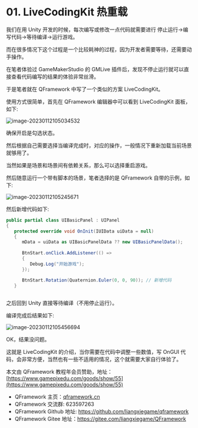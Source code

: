﻿# 01. LiveCodingKit 热重载

我们在用 Unity 开发的时候，每次编写或修改一点代码就需要进行 停止运行->编写代码->等待编译->运行游戏。

而在很多情况下这个过程是一个比较耗神的过程，因为开发者需要等待，还需要动手操作。

在笔者体验过 GameMakerStudio 的 GMLive 插件后，发现不停止运行就可以直接查看代码编写的结果的体验非常丝滑。

于是笔者就在 QFramework 中写了一个类似的方案 LiveCodingKit。

使用方式很简单，首先在 QFramework 编辑器中可以看到 LiveCodingKit 面板，如下:

![image-20230112105034532](https://file.liangxiegame.com/4e7b25f6-cb59-4283-8e74-9d2c951c39e5.png)

确保开启是勾选状态。

然后根据自己需要选择当编译完成时，对应的操作，一般情况下重新加载当前场景就够用了。

当然如果是场景和场景间有依赖关系，那么可以选择重启游戏。

然后随意运行一个带有脚本的场景，笔者选择的是 QFramework 自带的示例，如下:

![image-20230112105245671](https://file.liangxiegame.com/907db129-95aa-4674-a63a-3c47f82d4dc9.png)

然后新增代码如下:

```csharp
public partial class UIBasicPanel : UIPanel
{
   protected override void OnInit(IUIData uiData = null)
   {
      mData = uiData as UIBasicPanelData ?? new UIBasicPanelData();
      
      BtnStart.onClick.AddListener(() =>
      {
         Debug.Log("开始游戏");
      });

      BtnStart.Rotation(Quaternion.Euler(0, 0, 90)); // 新增代码
   }
   
```

之后回到 Unity 直接等待编译（不用停止运行）。



编译完成后结果如下:

![image-20230112105456694](https://file.liangxiegame.com/5185ab09-938c-4bd7-9259-6ff08ebaf779.png)



OK，结果没问题。

这就是 LiveCodingKit 的介绍，当你需要在代码中调整一些数值，写 OnGUI 代码，会非常方便，当然也有一些不适用的情况，这个就需要大家自行体验了。




本文由 QFramework 教程年会员赞助，地址：[https://www.gamepixedu.com/goods/show/55](https://www.gamepixedu.com/goods/show/55)

* QFramework 主页：[qframework.cn](https://qframework.cn)
* QFramework 交流群: 623597263
* QFramework Github 地址: <https://github.com/liangxiegame/qframework>
* QFramework Gitee 地址：<https://gitee.com/liangxiegame/QFramework>